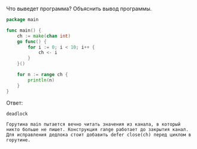 Что выведет программа? Объяснить вывод программы.

```go
package main

func main() {
	ch := make(chan int)
	go func() {
		for i := 0; i < 10; i++ {
			ch <- i
		}
	}()

	for n := range ch {
		println(n)
	}
}
```

Ответ:
```
deadlock

Горутина main пытается вечно читать значения из канала, в который никто больше не пишет. Конструкция range работает до закрытия канал. Для исправления дедлока стоит добавить defer close(ch) перед циклом в горутине.
```
